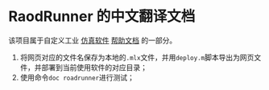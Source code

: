# RaodRunner 的中文翻译文档
该项目属于自定义工业 [仿真软件](https://github.com/OpenHUTB/matlab) [帮助文档](https://github.com/OpenHUTB/matlab/tree/master/help) 的一部分。

1. 将网页对应的文件名保存为本地的`.mlx`文件，并用`deploy.m`脚本导出为网页文件，并部署到当前使用软件的对应目录；
2. 使用命令`doc roadrunner`进行测试；


